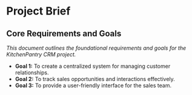 # Project Brief

## Core Requirements and Goals

*This document outlines the foundational requirements and goals for the KitchenPantry CRM project.*

- **Goal 1:** To create a centralized system for managing customer relationships.
- **Goal 2:** To track sales opportunities and interactions effectively.
- **Goal 3:** To provide a user-friendly interface for the sales team.
